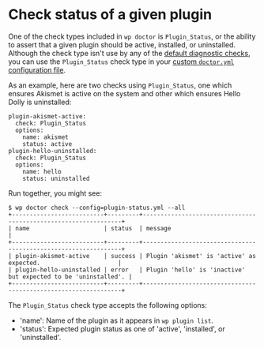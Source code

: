 # Check status of a given plugin

One of the check types included in `wp doctor` is `Plugin_Status`, or the ability to assert that a given plugin should be active, installed, or uninstalled. Although the check type isn't use by any of the [default diagnostic checks](https://make.wordpress.org/cli/handbook/guides/doctor/doctor-default-checks/), you can use the `Plugin_Status` check type in your [custom `doctor.yml` configuration file](https://make.wordpress.org/cli/handbook/guides/doctor/doctor-customize-config/).

As an example, here are two checks using `Plugin_Status`, one which ensures Akismet is active on the system and other which ensures Hello Dolly is uninstalled:

    plugin-akismet-active:
      check: Plugin_Status
      options:
        name: akismet
        status: active
    plugin-hello-uninstalled:
      check: Plugin_Status
      options:
        name: hello
        status: uninstalled


Run together, you might see:

    $ wp doctor check --config=plugin-status.yml --all
    +--------------------------+---------+----------------------------------------------------------------+
    | name                     | status  | message                                                        |
    +--------------------------+---------+----------------------------------------------------------------+
    | plugin-akismet-active    | success | Plugin 'akismet' is 'active' as expected.                      |
    | plugin-hello-uninstalled | error   | Plugin 'hello' is 'inactive' but expected to be 'uninstalled'. |
    +--------------------------+---------+----------------------------------------------------------------+


The `Plugin_Status` check type accepts the following options:

* 'name': Name of the plugin as it appears in `wp plugin list`.
* 'status': Expected plugin status as one of 'active', 'installed', or 'uninstalled'.
